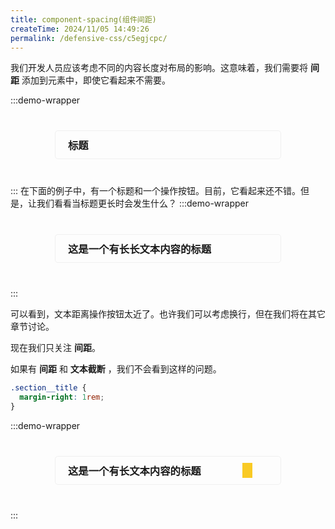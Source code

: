 ```yaml
---
title: component-spacing(组件间距)
createTime: 2024/11/05 14:49:26
permalink: /defensive-css/c5egjcpc/
---
```


我们开发人员应该考虑不同的内容长度对布局的影响。这意味着，我们需要将 **间距** 添加到元素中，即使它看起来不需要。

:::demo-wrapper

<div class="card-wrapper">
  <h3>标题</h3>
  <Icon name="uiw:setting" />
</div>

<style>
.card-wrapper {
  position: relative;
  display: flex;
  align-items: center;
  width: 320px;
  margin: 40px auto;
  padding: 10px 20px;
  border-radius: 5px;
  border: solid 1px var(--vp-c-divider, #f0f0f0);
  box-shadow: var(--vp-shadow-2);
  background: var(--vp-c-bg);
}
.card-wrapper h3 {
  margin: 0;
  flex: 1;
  text-wrap: nowrap;
  min-width: 0;
}
.card-wrapper h3.card-title {
  margin-right: 1rem;
  white-space: nowrap;
  overflow: hidden;
  text-overflow: ellipsis;
}

.card-wrapper .mark {
  position: absolute;
  top: 10px;
  right: 45px;
  bottom: 10px;
  width: 1rem;
  background-color: var(--vp-c-warning-soft, #f9ca24);
}
</style>

:::
在下面的例子中，有一个标题和一个操作按钮。目前，它看起来还不错。但是，让我们看看当标题更长时会发生什么？
:::demo-wrapper

<div class="card-wrapper">
  <h3>这是一个有长长文本内容的标题</h3>
  <Icon name="uiw:setting" />
</div>
:::

可以看到，文本距离操作按钮太近了。也许我们可以考虑换行，但在我们将在其它章节讨论。

现在我们只关注 **间距**。

如果有 **间距** 和 **文本截断** ，我们不会看到这样的问题。

```css
.section__title {
  margin-right: 1rem;
}
```

:::demo-wrapper

<div class="card-wrapper">
  <h3 class="card-title">这是一个有长文本内容的标题</h3>
  <Icon name="uiw:setting" />
  <div class="mark"></div>
</div>
:::
